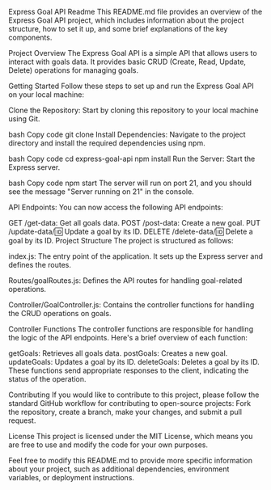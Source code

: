 Express Goal API Readme
This README.md file provides an overview of the Express Goal API project, which includes information about the project structure, how to set it up, and some brief explanations of the key components.

Project Overview
The Express Goal API is a simple API that allows users to interact with goals data. It provides basic CRUD (Create, Read, Update, Delete) operations for managing goals.

Getting Started
Follow these steps to set up and run the Express Goal API on your local machine:

Clone the Repository: Start by cloning this repository to your local machine using Git.

bash
Copy code
git clone
Install Dependencies: Navigate to the project directory and install the required dependencies using npm.

bash
Copy code
cd express-goal-api
npm install
Run the Server: Start the Express server.

bash
Copy code
npm start
The server will run on port 21, and you should see the message "Server running on 21" in the console.

API Endpoints: You can now access the following API endpoints:

GET /get-data: Get all goals data.
POST /post-data: Create a new goal.
PUT /update-data/:id: Update a goal by its ID.
DELETE /delete-data/:id: Delete a goal by its ID.
Project Structure
The project is structured as follows:

index.js: The entry point of the application. It sets up the Express server and defines the routes.

Routes/goalRoutes.js: Defines the API routes for handling goal-related operations.

Controller/GoalController.js: Contains the controller functions for handling the CRUD operations on goals.

Controller Functions
The controller functions are responsible for handling the logic of the API endpoints. Here's a brief overview of each function:

getGoals: Retrieves all goals data.
postGoals: Creates a new goal.
updateGoals: Updates a goal by its ID.
deleteGoals: Deletes a goal by its ID.
These functions send appropriate responses to the client, indicating the status of the operation.

Contributing
If you would like to contribute to this project, please follow the standard GitHub workflow for contributing to open-source projects: Fork the repository, create a branch, make your changes, and submit a pull request.

License
This project is licensed under the MIT License, which means you are free to use and modify the code for your own purposes.

Feel free to modify this README.md to provide more specific information about your project, such as additional dependencies, environment variables, or deployment instructions.
